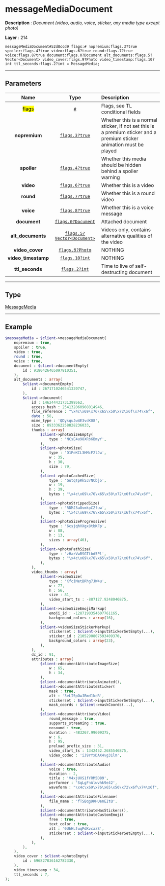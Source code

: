 # messageMediaDocument

**Description** : *Document \(video, audio, voice, sticker, any media type except photo\)*

**Layer** : 214

```tl
messageMediaDocument#52d8ccd9 flags:# nopremium:flags.3?true spoiler:flags.4?true video:flags.6?true round:flags.7?true voice:flags.8?true document:flags.0?Document alt_documents:flags.5?Vector<Document> video_cover:flags.9?Photo video_timestamp:flags.10?int ttl_seconds:flags.2?int = MessageMedia;
```

---

## Parameters

| Name | Type | Description |
| :---: | :---: | :--- |
| <mark>flags</mark> | [`#`](type/#) | Flags, see TL conditional fields |
| **nopremium** | [`flags.3?true`](type/true) | Whether this is a normal sticker, if not set this is a premium sticker and a premium sticker animation must be played |
| **spoiler** | [`flags.4?true`](type/true) | Whether this media should be hidden behind a spoiler warning |
| **video** | [`flags.6?true`](type/true) | Whether this is a video |
| **round** | [`flags.7?true`](type/true) | Whether this is a round video |
| **voice** | [`flags.8?true`](type/true) | Whether this is a voice message |
| **document** | [`flags.0?Document`](type/Document) | Attached document |
| **alt_documents** | [`flags.5?Vector<Document>`](type/Document) | Videos only, contains alternative qualities of the video |
| **video_cover** | [`flags.9?Photo`](type/Photo) | NOTHING |
| **video_timestamp** | [`flags.10?int`](type/int) | NOTHING |
| **ttl_seconds** | [`flags.2?int`](type/int) | Time to live of self-destructing document |

---

## Type

[MessageMedia](type/MessageMedia)

---

## Example

```php
$messageMedia = $client->messageMediaDocument(
	nopremium : true,
	spoiler : true,
	video : true,
	round : true,
	voice : true,
	document : $client->documentEmpty(
		id : 9180426465097810351,
	),
	alt_documents : array(
		$client->documentEmpty(
			id : 2671710246541320747,
		),
		$client->document(
			id : 146244431731399562,
			access_hash : 254132860908014946,
			file_reference : "\x4c\x69\x76\x65\x50\x72\x6f\x74\x6f",
			date : 58,
			mime_type : 'QDysquJw4E3vdK08',
			size : 8933362258828236033,
			thumbs : array(
				$client->photoSizeEmpty(
					type : 'NCsE4u98XRb6BmyY',
				),
				$client->photoSize(
					type : 'O1PeKCL3HMcF2lJw',
					w : 35,
					h : 30,
					size : 79,
				),
				$client->photoCachedSize(
					type : 'GutqTpRk537NCbjo',
					w : 19,
					h : 39,
					bytes : "\x4c\x69\x76\x65\x50\x72\x6f\x74\x6f",
				),
				$client->photoStrippedSize(
					type : 'RDMJ3a8vmkpCZfuw',
					bytes : "\x4c\x69\x76\x65\x50\x72\x6f\x74\x6f",
				),
				$client->photoSizeProgressive(
					type : '6csjqhVXgx8tbKFp',
					w : 88,
					h : 13,
					sizes : array(46),
				),
				$client->photoPathSize(
					type : 'zHarVwBSGTtbd5Pl',
					bytes : "\x4c\x69\x76\x65\x50\x72\x6f\x74\x6f",
				),
			),
			video_thumbs : array(
				$client->videoSize(
					type : 'KfciMetBRhg7JW4u',
					w : 77,
					h : 56,
					size : 81,
					video_start_ts : -887127.9248046875,
				),
				$client->videoSizeEmojiMarkup(
					emoji_id : -1287190354607761165,
					background_colors : array(16),
				),
				$client->videoSizeStickerMarkup(
					stickerset : $client->inputStickerSetEmpty(...),
					sticker_id : 2105290807593409370,
					background_colors : array(23),
				),
			),
			dc_id : 91,
			attributes : array(
				$client->documentAttributeImageSize(
					w : 65,
					h : 34,
				),
				$client->documentAttributeAnimated(),
				$client->documentAttributeSticker(
					mask : true,
					alt : '3eLI5pOwJBmd1kcR',
					stickerset : $client->inputStickerSetEmpty(...),
					mask_coords : $client->maskCoords(...),
				),
				$client->documentAttributeVideo(
					round_message : true,
					supports_streaming : true,
					nosound : true,
					duration : -483267.99609375,
					w : 6,
					h : 95,
					preload_prefix_size : 31,
					video_start_ts : 1342452.2685546875,
					video_codec : 'iJ9rYxDAX4vg31lm',
				),
				$client->documentAttributeAudio(
					voice : true,
					duration : 2,
					title : 'V4xjUXS1fYRM5D89',
					performer : 'SqLgFnAlwvhk9e42',
					waveform : "\x4c\x69\x76\x65\x50\x72\x6f\x74\x6f",
				),
				$client->documentAttributeFilename(
					file_name : 'fTSBqg9KHUenEItQ',
				),
				$client->documentAttributeHasStickers(),
				$client->documentAttributeCustomEmoji(
					free : true,
					text_color : true,
					alt : '0UhHLfuqPdKvcazS',
					stickerset : $client->inputStickerSetEmpty(...),
				),
			),
		),
	),
	video_cover : $client->photoEmpty(
		id : 696827036162782330,
	),
	video_timestamp : 34,
	ttl_seconds : 7,
);
```